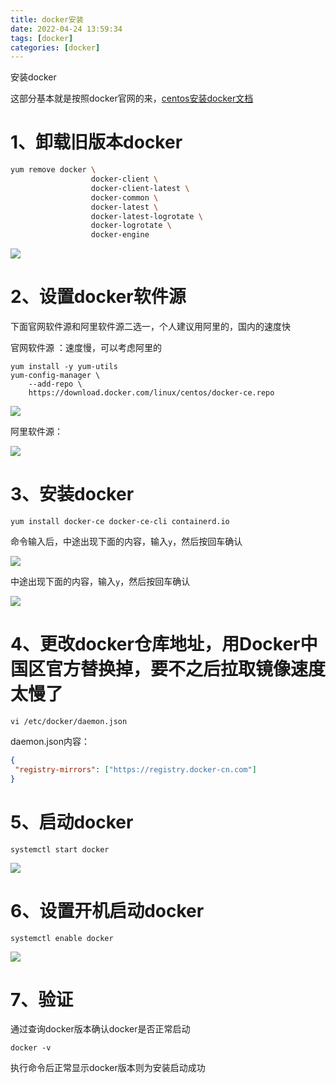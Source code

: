 ```yaml
---
title: docker安装
date: 2022-04-24 13:59:34
tags: [docker]
categories: [docker]
---
```

安装docker

这部分基本就是按照docker官网的来，[centos安装docker文档](https://docs.docker.com/engine/install/centos/)

# 1、卸载旧版本docker

```sh
yum remove docker \
                  docker-client \
                  docker-client-latest \
                  docker-common \
                  docker-latest \
                  docker-latest-logrotate \
                  docker-logrotate \
                  docker-engine
```

![](https://img.huangge1199.cn/blog/dockerInstall/2022-04-20-23-44-07-image.png)

# 2、设置docker软件源

下面官网软件源和阿里软件源二选一，个人建议用阿里的，国内的速度快

官网软件源 ：速度慢，可以考虑阿里的

```shell
yum install -y yum-utils
yum-config-manager \
    --add-repo \
    https://download.docker.com/linux/centos/docker-ce.repo
```

![](https://img.huangge1199.cn/blog/dockerInstall/2022-04-20-23-47-39-image.png)

阿里软件源：

![](https://img.huangge1199.cn/blog/dockerInstall/2022-04-21-00-00-59-image.png)

# 3、安装docker

```shell
yum install docker-ce docker-ce-cli containerd.io
```

命令输入后，中途出现下面的内容，输入`y`，然后按回车确认

![](https://img.huangge1199.cn/blog/dockerInstall/2022-04-20-23-50-06-image.png)

中途出现下面的内容，输入`y`，然后按回车确认

![](https://img.huangge1199.cn/blog/dockerInstall/2022-04-21-00-05-16-image.png)

# 4、更改docker仓库地址，用Docker中国区官方替换掉，要不之后拉取镜像速度太慢了

```shell
vi /etc/docker/daemon.json
```

daemon.json内容：

```json
{
 "registry-mirrors": ["https://registry.docker-cn.com"]
}
```

# 5、启动docker

```shell
systemctl start docker
```

![](https://img.huangge1199.cn/blog/dockerInstall/2022-04-21-00-22-21-image.png)

# 6、设置开机启动docker

```shell
systemctl enable docker
```

![](https://img.huangge1199.cn/blog/dockerInstall/2022-04-21-00-22-43-image.png)

# 7、验证

通过查询docker版本确认docker是否正常启动

```shell
docker -v
```

执行命令后正常显示docker版本则为安装启动成功
